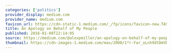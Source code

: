 ```yaml
---
categories: ['politics']
provider_display: medium.com
provider_name: medium.com
favicon_url: https://cdn-static-1.medium.com/_/fp/icons/favicon-new.TAS6uQ-Y7kcKgi0xjcYHXw.ico
title: An Apology on Behalf of My People
published: 2016-01-08T22:14:05
source: https://medium.com/@alexpmiller/an-apology-on-behalf-of-my-people-7c30c3981b32
thumbnail: https://cdn-images-1.medium.com/max/2000/1*r-Far_oLnh9dtDmVDaKWpg.jpeg
---
```

